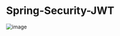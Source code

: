 # Spring-Security-JWT

![image](https://github.com/RafalGontarski/Spring-Security-JWT/assets/106514250/aa22e3f7-e677-4fa3-96c0-29e840965b9f)
